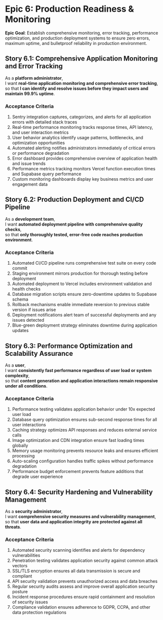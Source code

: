 # Epic 6: Production Readiness & Monitoring

**Epic Goal**: Establish comprehensive monitoring, error tracking, performance optimization, and production deployment systems to ensure zero errors, maximum uptime, and bulletproof reliability in production environment.

## Story 6.1: Comprehensive Application Monitoring and Error Tracking

As a **platform administrator**,  
I want **real-time application monitoring and comprehensive error tracking**,  
so that **I can identify and resolve issues before they impact users and maintain 99.9% uptime**.

### Acceptance Criteria
1. Sentry integration captures, categorizes, and alerts for all application errors with detailed stack traces
2. Real-time performance monitoring tracks response times, API latency, and user interaction metrics
3. User behavior analytics identify usage patterns, bottlenecks, and optimization opportunities
4. Automated alerting notifies administrators immediately of critical errors or performance degradation
5. Error dashboard provides comprehensive overview of application health and issue trends
6. Performance metrics tracking monitors Vercel function execution times and Supabase query performance
7. Custom monitoring dashboards display key business metrics and user engagement data

## Story 6.2: Production Deployment and CI/CD Pipeline

As a **development team**,  
I want **automated deployment pipeline with comprehensive quality checks**,  
so that **only thoroughly tested, error-free code reaches production environment**.

### Acceptance Criteria
1. Automated CI/CD pipeline runs comprehensive test suite on every code commit
2. Staging environment mirrors production for thorough testing before deployment
3. Automated deployment to Vercel includes environment validation and health checks
4. Database migration scripts ensure zero-downtime updates to Supabase schema
5. Rollback mechanisms enable immediate reversion to previous stable version if issues arise
6. Deployment notifications alert team of successful deployments and any issues detected
7. Blue-green deployment strategy eliminates downtime during application updates

## Story 6.3: Performance Optimization and Scalability Assurance

As a **user**,  
I want **consistently fast performance regardless of user load or system complexity**,  
so that **content generation and application interactions remain responsive under all conditions**.

### Acceptance Criteria
1. Performance testing validates application behavior under 10x expected user load
2. Database query optimization ensures sub-second response times for all user interactions
3. Caching strategy optimizes API responses and reduces external service calls
4. Image optimization and CDN integration ensure fast loading times globally
5. Memory usage monitoring prevents resource leaks and ensures efficient processing
6. Auto-scaling configuration handles traffic spikes without performance degradation
7. Performance budget enforcement prevents feature additions that degrade user experience

## Story 6.4: Security Hardening and Vulnerability Management

As a **security administrator**,  
I want **comprehensive security measures and vulnerability management**,  
so that **user data and application integrity are protected against all threats**.

### Acceptance Criteria
1. Automated security scanning identifies and alerts for dependency vulnerabilities
2. Penetration testing validates application security against common attack vectors
3. SSL/TLS encryption ensures all data transmission is secure and compliant
4. API security validation prevents unauthorized access and data breaches
5. Regular security audits assess and improve overall application security posture
6. Incident response procedures ensure rapid containment and resolution of security issues
7. Compliance validation ensures adherence to GDPR, CCPA, and other data protection regulations
